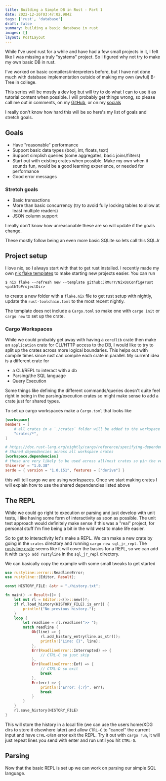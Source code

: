 ```yaml
---
title: Building a Simple DB in Rust - Part 1
date: 2022-12-26T03:47:02.984Z
tags: ['rust', 'database']
draft: false
summary: building a basic database in rust
images: []
layout: PostLayout
---
```


<TOCInline toc={props.toc} asDisclosure />

While I've used rust for a while and have had a few small projects in it, I felt like I was missing a truly "systems" project.
So I figured why not try to make my own basic DB in rust.

I've worked on basic compilers/interpreters before, but I have not done much with database implementation outside of making my own (awful) B-Tree in college.

This series will be mostly a dev log but will try to do what I can to use it as tutorial content when possible.
I will probably get things wrong, so please call me out in comments, on my [GitHub](https://github.com/JRMurr/JRMurr.github.io), or on my [socials](/about)

I really don't know how hard this will be so here's my list of goals and stretch goals.

## Goals

- Have "reasonable" performance
- Support basic data types (bool, int, floats, text)
- Support simplish queries (some aggregates, basic joins/filters)
- Start out with existing crates when possible. Make my own when it sounds fun, would be a good learning experience, or needed for performance
- Good error messages

### Stretch goals

- Basic transactions
- More than basic concurrency (try to avoid fully locking tables to allow at least multiple readers)
- JSON column support

I really don't know how unreasonable these are so will update if the goals change.

These mostly follow being an even more basic SQLite so lets call this SQLJr

## Project setup

I love nix, so I always start with that to get rust installed.
I recently made my own [nix flake templates](https://github.com/JRMurr/NixOsConfig/tree/main/templates) to make starting new projects easier.
You can run

```shell
$ nix flake --refresh new --template github:JRMurr/NixOsConfig#rust <pathToProjectDir>
```

to create a new folder with a `flake.nix` file to get rust setup with nightly, update the `rust-toolchain.toml` to the most recent nightly.

The template does not include a `Cargo.toml` so make one with `cargo init` or `cargo new` to set up the crate.

### Cargo Workspaces

While we could probably get away with having a `core`/`lib` crate then make an `application` crate for CLI/HTTP access to the DB,
I would like to try to split up the crates across more logical boundaries. This helps out with compile times since rust can compile each crate in parallel.
My current idea is a different crate for

- a CLI/REPL to interact with a db
- Parsing/the SQL language
- Query Execution

Some things like defining the different commands/queries doesn't quite feel right in being in the parsing/execution crates so might make sense to add a crate just for shared types.

To set up cargo workspaces make a `Cargo.toml` that looks like

```toml:Cargo.toml
[workspace]
members = [
    # all crates in a `./crates` folder will be added to the workspace
	"crates/*",
]

# https://doc.rust-lang.org/nightly/cargo/reference/specifying-dependencies.html#inheriting-a-dependency-from-a-workspace
# Shared dependencies across all workspace crates
[workspace.dependencies]
# these are very likely to be used across all/most crates so pin the version for them all
thiserror = "1.0.38"
serde = { version = "1.0.151", features = ["derive"] }
```

this will tell cargo we are using workspaces. Once we start making crates I will explain how to use the shared dependencies listed above

## The REPL

While we could go right to execution or parsing and just develop with unit tests, I like having some form of interactivity as soon as possible.
The unit test approach would definitely make sense if this was a "real" project, for personal stuff I'm fine being a bit in the wild west to make life easier.

So to get to interactivity let's make a REPL. We can make a new crate by going in the `crates` directory and running `cargo new sql_jr_repl`.
The [rustyline crate](https://github.com/kkawakam/rustyline) seems like it will cover the basics for a REPL, so we can add it with `cargo add rustyline` in the `sql_jr_repl` directory.

We can basically copy the example with some small tweaks to get started

```rust:main.rs
use rustyline::error::ReadlineError;
use rustyline::{Editor, Result};

const HISTORY_FILE: &str = "./history.txt";

fn main() -> Result<()> {
    let mut rl = Editor::<()>::new()?;
    if rl.load_history(HISTORY_FILE).is_err() {
        println!("No previous history.");
    }
    loop {
        let readline = rl.readline(">> ");
        match readline {
            Ok(line) => {
                rl.add_history_entry(line.as_str());
                println!("Line: {}", line);
            },
            Err(ReadlineError::Interrupted) => {
                // CTRL-C so just skip
            },
            Err(ReadlineError::Eof) => {
                // CTRL-D so exit
                break
            },
            Err(err) => {
                println!("Error: {:?}", err);
                break
            }
        }
    }
    rl.save_history(HISTORY_FILE)
}
```

This will store the history in a local file (we can use the users home/XDG dirs to store it elsewhere later) and allow `CTRL-C` to "cancel" the current input and have `CTRL-D`/an error exit the REPL.
Try it out with `cargo run`, it will just repeat lines you send with enter and run until you hit `CTRL-D`.

## Parsing

Now that the basic REPL is set up we can work on parsing our simple SQL language.
